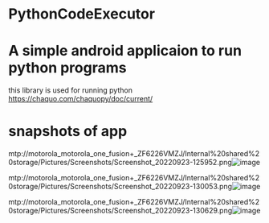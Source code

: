 # PythonCodeExecutor
# A simple android applicaion to run python programs 
this library is used for running python https://chaquo.com/chaquopy/doc/current/
 # snapshots of app
mtp://motorola_motorola_one_fusion+_ZF6226VMZJ/Internal%20shared%20storage/Pictures/Screenshots/Screenshot_20220923-125952.png![image](https://user-images.githubusercontent.com/85139394/191912970-3570a2a5-47b5-408f-b4e1-99954d2a9834.png)

mtp://motorola_motorola_one_fusion+_ZF6226VMZJ/Internal%20shared%20storage/Pictures/Screenshots/Screenshot_20220923-130053.png![image](https://user-images.githubusercontent.com/85139394/191913020-2b3d26fa-5ff3-4915-ab1d-72ecaa3fe7a8.png)

mtp://motorola_motorola_one_fusion+_ZF6226VMZJ/Internal%20shared%20storage/Pictures/Screenshots/Screenshot_20220923-130629.png![image](https://user-images.githubusercontent.com/85139394/191913063-8737ddf9-64ee-47ba-bac1-e961b8ea787b.png)
